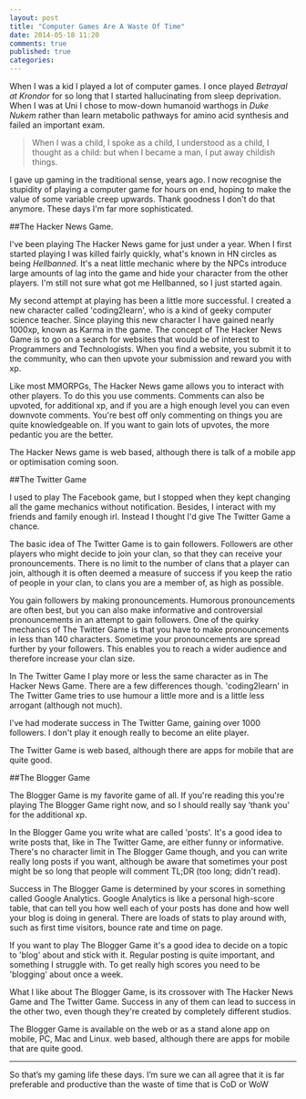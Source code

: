 ```yaml
---
layout: post
title: "Computer Games Are A Waste Of Time"
date: 2014-05-18 11:20
comments: true
published: true
categories: 
---
```

When I was a kid I played a lot of computer games. I once played *Betrayal at Krondor* for so long that I started hallucinating from sleep deprivation. When I was at Uni I chose to mow-down humanoid warthogs in *Duke Nukem* rather than learn metabolic pathways for amino acid synthesis and failed an important exam.

>When I was a child, I spoke as a child, I understood as a child, I thought as a child: but when I became a man, I put away childish things.

I gave up gaming in the traditional sense, years ago. I now recognise the stupidity of playing a computer game for hours on end, hoping to make the value of some variable creep upwards. Thank goodness I don't do that anymore. These days I'm far more sophisticated.

##The Hacker News Game.

I've been playing The Hacker News game for just under a year. When I first started playing I was killed fairly quickly, what's known in HN circles as being *Hellbanned*. It's a neat little mechanic where by the NPCs introduce large amounts of lag into the game and hide your character from the other players. I'm still not sure what got me Hellbanned, so I just started again.

My second attempt at playing has been a little more successful. I created a new character called 'coding2learn', who is a kind of geeky computer science teacher. Since playing this new character I have gained nearly 1000xp, known as Karma in the game. The concept of The Hacker News Game is to go on a search for websites that would be of interest to Programmers and Technologists. When you find a website, you submit it to the community, who can then upvote your submission and reward you with xp.

Like most MMORPGs, The Hacker News game allows you to interact with other players. To do this you use comments. Comments can also be upvoted, for additional xp, and if you are a high enough level you can even downvote comments. You're best off only commenting on things you are quite knowledgeable on. If you want to gain lots of upvotes, the more pedantic you are the better.

The Hacker News game is web based, although there is talk of a mobile app or optimisation coming soon.

##The Twitter Game

I used to play The Facebook game, but I stopped when they kept changing all the game mechanics without notification. Besides, I interact with my friends and family enough irl. Instead I thought I'd give The Twitter Game a chance.

The basic idea of The Twitter Game is to gain followers. Followers are other players who might decide to join your clan, so that they can receive your pronouncements. There is no limit to the number of clans that a player can join, although it is often deemed a measure of success if you keep the ratio of people in your clan, to clans you are a member of, as high as possible.

You gain followers by making pronouncements. Humorous pronouncements are often best, but you can also make informative and controversial pronouncements in an attempt to gain followers. One of the quirky mechanics of The Twitter Game is that you have to make pronouncements in less than 140 characters. Sometime your pronouncements are spread further by your followers. This enables you to reach a wider audience and therefore increase your clan size.

In The Twitter Game I play more or less the same character as in The Hacker News Game. There are a few differences though. 'coding2learn' in The Twitter Game tries to use humour a little more and is a little less arrogant (although not much).

I've had moderate success in The Twitter Game, gaining over 1000 followers. I don't play it enough really to become an elite player.

The Twitter Game is web based, although there are apps for mobile that are quite good.

##The Blogger Game

The Blogger Game is my favorite game of all. If you're reading this you're playing The Blogger Game right now, and so I should really say ‘thank you’ for the additional xp.

In the Blogger Game you write what are called 'posts'. It's a good idea to write posts that, like in The Twitter Game, are either funny or informative. There's no character limit in The Blogger Game though, and you can write really long posts if you want, although be aware that sometimes your post might be so long that people will comment TL;DR (too long; didn't read).

Success in The Blogger Game is determined by your scores in something called Google Analytics. Google Analytics is like a personal high-score table, that can tell you how well each of your posts has done and how well your blog is doing in general. There are loads of stats to play around with, such as first time visitors, bounce rate and time on page.

If you want to play The Blogger Game it's a good idea to decide on a topic to 'blog' about and stick with it. Regular posting is quite important, and something I struggle with. To get really high scores you need to be 'blogging' about once a week.

What I like about The Blogger Game, is its crossover with The Hacker News Game and The Twitter Game. Success in any of them can lead to success in the other two, even though they're created by completely different studios.

The Blogger Game is available on the web or as a stand alone app on mobile, PC, Mac and Linux. web based, although there are apps for mobile that are quite good.

* * *

So that’s my gaming life these days. I’m sure we can all agree that it is far preferable and productive than the waste of time that is CoD or WoW

